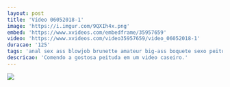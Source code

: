 ```yaml
---
layout: post
title: 'Vídeo 06052018-1'
image: 'https://i.imgur.com/9QXIh4x.png'
embed: 'https://www.xvideos.com/embedframe/35957659'
video: 'https://www.xvideos.com/video35957659/video_06052018-1'
duracao: '125'
tags: 'anal sex ass blowjob brunette amateur big-ass boquete sexo peituda culo big-tits mamada tetona culona amadora cu jeune casero'
descricao: 'Comendo a gostosa peituda em um video caseiro.'
---
```

<a href="{{ page.url | prepend: site.baseurl | prepend: site.url }}"><img src="{{ page.image }}" /></a>
